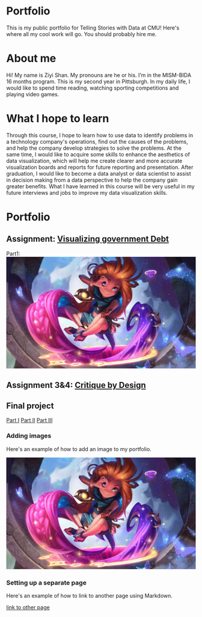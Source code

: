 # Portfolio
This is my public portfolio for Telling Stories with Data at CMU!  Here's where all my cool work will go. You should probably hire me. 

# About me
Hi! My name is Ziyi Shan. My pronouns are he or his. I’m in the MISM-BIDA 16 months program. This is my second year in Pittsburgh. In my daily life, I would like to spend time reading, watching sporting competitions and playing video games. 


# What I hope to learn
Through this course, I hope to learn how to use data to identify problems in a technology company's operations, find out the causes of the problems, and help the company develop strategies to solve the problems. At the same time, I would like to acquire some skills to enhance the aesthetics of data visualization, which will help me create clearer and more accurate visualization boards and reports for future reporting and presentation. After graduation, I would like to become a data analyst or data scientist to assist in decision making from a data perspective to help the company gain greater benefits. What I have learned in this course will be very useful in my future interviews and jobs to improve my data visualization skills.

# Portfolio

## Assignment: [Visualizing government Debt](visualizing-government-debt.md)

Part1: ![A lol character picture](Zoe.jpg)

## Assignment 3&4: [Critique by Design](critique-by-design.md)

## Final project
[Part I](final-project-part-one.md)
[Part II](final-project-part-two.md)
[Part III](final-project-part-three.md)

### Adding images
Here's an example of how to add an image to my portfolio.


![A lol character picture](Zoe.jpg)


### Setting up a separate page

Here's an example of how to link to another page using Markdown.

[link to other page](dataviz1.md)

